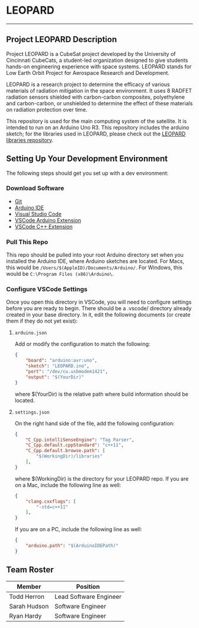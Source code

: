 
# LEOPARD

---

## Project LEOPARD Description

Project LEOPARD is a CubeSat project developed by the University of Cincinnati CubeCats, a student-led organization designed to give students hands-on engineering experience with space systems. LEOPARD stands for Low Earth Orbit Project for Aerospace Research and Development.

LEOPARD is a research project to determine the efficacy of various materials of radiation mitigation in the space environment. It uses 8 RADFET radiation sensors shielded with carbon-carbon composites, polyethylene and carbon-carbon, or unshielded to determine the effect of these materials on radiation protection over time.

This repository is used for the main computing system of the satellite. It is intended to run on an Arduino Uno R3. This repository includes the arduino sketch; for the libraries used in LEOPARD, please check out the [LEOPARD libraries repository](https://github.com/uccubecats/libraries).

## Setting Up Your Development Environment

The following steps should get you set up with a dev environment:

### Download Software

* [Git](https://git-scm.com/downloads)
* [Arduino IDE](https://www.arduino.cc/en/Main/Software?)
* [Visual Studio Code](https://code.visualstudio.com/download)
* [VSCode Arduino Extension](https://marketplace.visualstudio.com/items?itemName=vsciot-vscode.vscode-arduino)
* [VSCode C++ Extension](https://code.visualstudio.com/docs/languages/cpp)

### Pull This Repo

This repo should be pulled into your root Arduino directory set when you installed the Arduino IDE, where Arduino sketches are located. For Macs, this would be `/Users/$(AppleID)/Documents/Arduino/`. For Windows, this would be `C:\Program Files (x86)\Arduino\`.

### Configure VSCode Settings

Once you open this directory in VSCode, you will need to configure settings before you are ready to begin. There should be a .vscode/ directory already created in your base directory. In it, edit the following documents (or create them if they do not yet exist):

1. `arduino.json`

    Add or modify the configuration to match the following:

    ```json
    {
        "board": "arduino:avr:uno",
        "sketch": "LEOPARD.ino",
        "port": "/dev/cu.usbmodem1421",
        "output": "$(YourDir)"
    }
    ```

   where $(YourDir) is the relative path where build information should be located.

2. `settings.json`

    On the right hand side of the file, add the following configuration:

    ```json
    {
        "C_Cpp.intelliSenseEngine": "Tag Parser",
        "C_Cpp.default.cppStandard": "c++11",
        "C_Cpp.default.browse.path": [
            "$(WorkingDir)/libraries"
        ],
    }
    ```

    where $(WorkingDir) is the directory for your LEOPARD repo.
    If you are on a Mac, include the following line as well:

    ```json
    {
        "clang.cxxflags": [
            "-std=c++11"
        ],
    }
    ```

    If you are on a PC, include the following line as well:

    ```json
    {
        "arduino.path": "$(ArduinoIDEPath)"
    }
    ```

## Team Roster

| Member | Position |
| --- | --- |
| Todd Herron | Lead Software Engineer |
| Sarah Hudson | Software Engineer |
| Ryan Hardy | Software Engineer